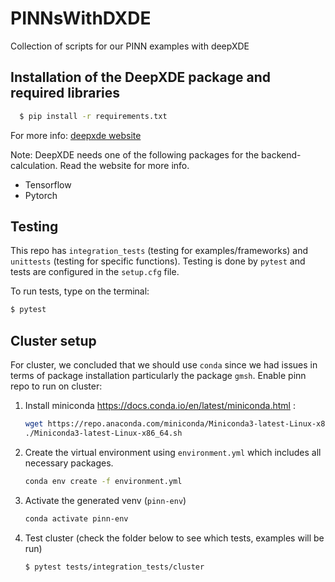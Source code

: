 # PINNsWithDXDE

Collection of scripts for our PINN examples with deepXDE

## Installation of the DeepXDE package and required libraries

 ```bash
   $ pip install -r requirements.txt
   ```

For more info: [deepxde website](https://deepxde.readthedocs.io/en/latest/user/installation.html)

Note: DeepXDE needs one of the following packages for the backend-calculation. Read the website for more info. 

- Tensorflow
- Pytorch

## Testing

This repo has `integration_tests` (testing for examples/frameworks) and `unittests` (testing for specific functions). Testing is done by `pytest` and tests are configured in the `setup.cfg` file. 

To run tests, type on the terminal:
```bash
$ pytest
```

## Cluster setup
For cluster, we concluded that we should use `conda` since we had issues in terms of package installation particularly the package `gmsh`.  Enable pinn repo to run on cluster:

1. Install miniconda https://docs.conda.io/en/latest/miniconda.html :

    ```bash
    wget https://repo.anaconda.com/miniconda/Miniconda3-latest-Linux-x86_64.sh
    ./Miniconda3-latest-Linux-x86_64.sh
    ```
2. Create the virtual environment using `environment.yml` which includes all necessary packages. 
    ```bash
    conda env create -f environment.yml
    ```

3. Activate the generated venv (`pinn-env`) 
    ```bash
    conda activate pinn-env
    ```
4. Test cluster (check the folder below to see which tests, examples will be run)
    ```bash
    $ pytest tests/integration_tests/cluster
    ```
